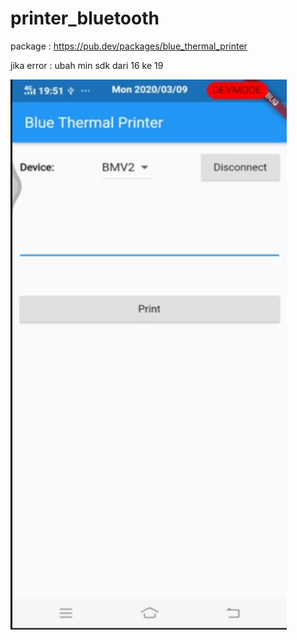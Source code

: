 # printer_bluetooth

package : https://pub.dev/packages/blue_thermal_printer

jika error : ubah min sdk dari 16 ke 19


<img src="https://github.com/flutterdotid/printer_bluetooth/blob/master/Screenshot_1.png?raw=true">
